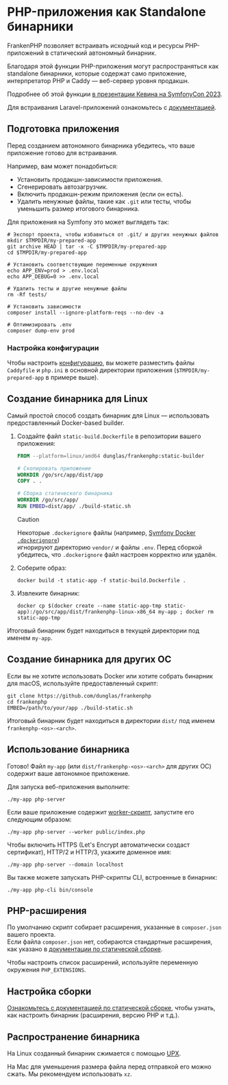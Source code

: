 # PHP-приложения как Standalone бинарники

FrankenPHP позволяет встраивать исходный код и ресурсы PHP-приложений в статический автономный бинарник.

Благодаря этой функции PHP-приложения могут распространяться как standalone бинарники, которые содержат само приложение, интерпретатор PHP и Caddy — веб-сервер уровня продакшн.

Подробнее об этой функции [в презентации Кевина на SymfonyCon 2023](https://dunglas.dev/2023/12/php-and-symfony-apps-as-standalone-binaries/).

Для встраивания Laravel-приложений ознакомьтесь с [документацией](laravel.md#laravel-apps-as-standalone-binaries).

## Подготовка приложения

Перед созданием автономного бинарника убедитесь, что ваше приложение готово для встраивания.

Например, вам может понадобиться:

- Установить продакшн-зависимости приложения.
- Сгенерировать автозагрузчик.
- Включить продакшн-режим приложения (если он есть).
- Удалить ненужные файлы, такие как `.git` или тесты, чтобы уменьшить размер итогового бинарника.

Для приложения на Symfony это может выглядеть так:

```console
# Экспорт проекта, чтобы избавиться от .git/ и других ненужных файлов
mkdir $TMPDIR/my-prepared-app
git archive HEAD | tar -x -C $TMPDIR/my-prepared-app
cd $TMPDIR/my-prepared-app

# Установить соответствующие переменные окружения
echo APP_ENV=prod > .env.local
echo APP_DEBUG=0 >> .env.local

# Удалить тесты и другие ненужные файлы
rm -Rf tests/

# Установить зависимости
composer install --ignore-platform-reqs --no-dev -a

# Оптимизировать .env
composer dump-env prod
```

### Настройка конфигурации

Чтобы настроить [конфигурацию](config.md), вы можете разместить файлы `Caddyfile` и `php.ini` в основной директории приложения (`$TMPDIR/my-prepared-app` в примере выше).

## Создание бинарника для Linux

Самый простой способ создать бинарник для Linux — использовать предоставленный Docker-based builder.

1. Создайте файл `static-build.Dockerfile` в репозитории вашего приложения:

    ```dockerfile
    FROM --platform=linux/amd64 dunglas/frankenphp:static-builder

    # Скопировать приложение
    WORKDIR /go/src/app/dist/app
    COPY . .

    # Сборка статического бинарника
    WORKDIR /go/src/app/
    RUN EMBED=dist/app/ ./build-static.sh
    ```

    > [!CAUTION]
    >
    > Некоторые `.dockerignore` файлы (например, [Symfony Docker `.dockerignore`](https://github.com/dunglas/symfony-docker/blob/main/.dockerignore))  
    > игнорируют директорию `vendor/` и файлы `.env`. Перед сборкой убедитесь, что `.dockerignore` файл настроен корректно или удалён.

2. Соберите образ:

    ```console
    docker build -t static-app -f static-build.Dockerfile .
    ```

3. Извлеките бинарник:

    ```console
    docker cp $(docker create --name static-app-tmp static-app):/go/src/app/dist/frankenphp-linux-x86_64 my-app ; docker rm static-app-tmp
    ```

Итоговый бинарник будет находиться в текущей директории под именем `my-app`.

## Создание бинарника для других ОС

Если вы не хотите использовать Docker или хотите собрать бинарник для macOS, используйте предоставленный скрипт:

```console
git clone https://github.com/dunglas/frankenphp
cd frankenphp
EMBED=/path/to/your/app ./build-static.sh
```

Итоговый бинарник будет находиться в директории `dist/` под именем `frankenphp-<os>-<arch>`.

## Использование бинарника

Готово! Файл `my-app` (или `dist/frankenphp-<os>-<arch>` для других ОС) содержит ваше автономное приложение.

Для запуска веб-приложения выполните:

```console
./my-app php-server
```

Если ваше приложение содержит [worker-скрипт](worker.md), запустите его следующим образом:

```console
./my-app php-server --worker public/index.php
```

Чтобы включить HTTPS (Let's Encrypt автоматически создаст сертификат), HTTP/2 и HTTP/3, укажите доменное имя:

```console
./my-app php-server --domain localhost
```

Вы также можете запускать PHP-скрипты CLI, встроенные в бинарник:

```console
./my-app php-cli bin/console
```

## PHP-расширения

По умолчанию скрипт собирает расширения, указанные в `composer.json` вашего проекта.  
Если файла `composer.json` нет, собираются стандартные расширения, как указано в [документации по статической сборке](static.md).

Чтобы настроить список расширений, используйте переменную окружения `PHP_EXTENSIONS`.

## Настройка сборки

[Ознакомьтесь с документацией по статической сборке](static.md), чтобы узнать, как настроить бинарник (расширения, версию PHP и т.д.).

## Распространение бинарника

На Linux созданный бинарник сжимается с помощью [UPX](https://upx.github.io).

На Mac для уменьшения размера файла перед отправкой его можно сжать. Мы рекомендуем использовать `xz`.
